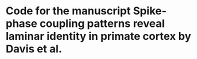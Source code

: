 # Code for the manuscript Spike-phase coupling patterns reveal laminar identity in primate cortex by Davis et al.
